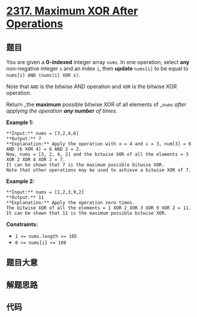 # [2317. Maximum XOR After Operations ](https://leetcode.com/problems/maximum-xor-after-operations)

## 题目

You are given a **0-indexed** integer array `nums`. In one operation, select
**any** non-negative integer `x` and an index `i`, then **update** `nums[i]`
to be equal to `nums[i] AND (nums[i] XOR x)`.

Note that `AND` is the bitwise AND operation and `XOR` is the bitwise XOR
operation.

Return _the **maximum** possible bitwise XOR of all elements of _`nums` _after
applying the operation **any number** of times_.



**Example 1:**

    
    
    **Input:** nums = [3,2,4,6]
    **Output:** 7
    **Explanation:** Apply the operation with x = 4 and i = 3, num[3] = 6 AND (6 XOR 4) = 6 AND 2 = 2.
    Now, nums = [3, 2, 4, 2] and the bitwise XOR of all the elements = 3 XOR 2 XOR 4 XOR 2 = 7.
    It can be shown that 7 is the maximum possible bitwise XOR.
    Note that other operations may be used to achieve a bitwise XOR of 7.

**Example 2:**

    
    
    **Input:** nums = [1,2,3,9,2]
    **Output:** 11
    **Explanation:** Apply the operation zero times.
    The bitwise XOR of all the elements = 1 XOR 2 XOR 3 XOR 9 XOR 2 = 11.
    It can be shown that 11 is the maximum possible bitwise XOR.



**Constraints:**

  * `1 <= nums.length <= 105`
  * `0 <= nums[i] <= 108`


## 题目大意

## 解题思路

## 代码

```javascript

```
